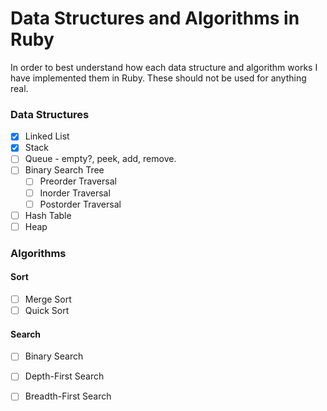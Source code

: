 # Data Structures and Algorithms in Ruby

In order to best understand how each data structure and algorithm works I have implemented them in Ruby. These should not be used for anything real.

### Data Structures
- [x] Linked List
- [x] Stack
- [ ] Queue - empty?, peek, add, remove.
- [ ] Binary Search Tree
  - [ ] Preorder Traversal
  - [ ] Inorder Traversal
  - [ ] Postorder Traversal
- [ ] Hash Table
- [ ] Heap

### Algorithms

#### Sort
- [ ] Merge Sort
- [ ] Quick Sort

#### Search
- [ ] Binary Search
- [ ] Depth-First Search
- [ ] Breadth-First Search

